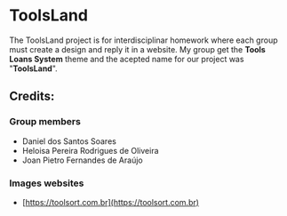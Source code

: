 # ToolsLand
The ToolsLand project is for interdisciplinar homework where each group must create a design and reply it in a website. My group get the **Tools Loans System** theme and the acepted name for our project was "**ToolsLand**".

## Credits:
### Group members
- Daniel dos Santos Soares
- Heloisa Pereira Rodrigues de Oliveira
- Joan Pietro Fernandes de Araújo

### Images websites
- [https://toolsort.com.br](https://toolsort.com.br)
